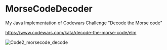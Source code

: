 # MorseCodeDecoder

My Java Implementation of Codewars Challenge "Decode the Morse code"

https://www.codewars.com/kata/decode-the-morse-code/elm

![Code2_morsecode_decode](https://user-images.githubusercontent.com/123130210/216723011-89b53b80-f16b-426c-b88b-4640541db83b.png)

